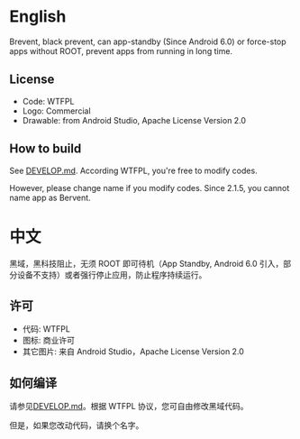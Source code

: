 # English

Brevent, black prevent, can app-standby (Since Android 6.0) or force-stop apps without ROOT, prevent apps from running in long time.

## License

- Code: WTFPL
- Logo: Commercial
- Drawable: from Android Studio, Apache License Version 2.0

## How to build

See [DEVELOP.md](DEVELOP.md). According WTFPL, you're free to modify codes.

However, please change name if you modify codes. Since 2.1.5, you cannot name app as Bervent.

# 中文

黑域，黑科技阻止，无须 ROOT 即可待机（App Standby, Android 6.0 引入，部分设备不支持）或者强行停止应用，防止程序持续运行。

## 许可

- 代码: WTFPL
- 图标: 商业许可
- 其它图片: 来自 Android Studio，Apache License Version 2.0

## 如何编译

请参见[DEVELOP.md](DEVELOP.md)。根据 WTFPL 协议，您可自由修改黑域代码。

但是，如果您改动代码，请换个名字。
